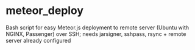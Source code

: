 # meteor_deploy
Bash script for easy Meteor.js deployment to remote server (Ubuntu with NGINX, Passenger) over SSH; needs jarsigner, sshpass, rsync + remote server already configured

